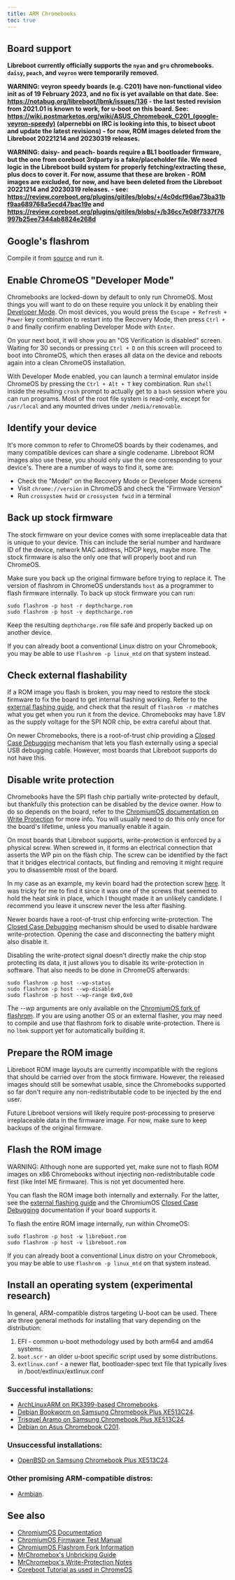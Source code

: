 ```yaml
---
title: ARM Chromebooks
toc: true
---
```


## Board support

**Libreboot currently officially supports the `nyan` and `gru` chromebooks.
`daisy`, `peach`, and `veyron` were temporarily removed.**

**WARNING: veyron speedy boards (e.g. C201) have non-functional video init as
of 19 February 2023, and no fix is yet available on that date. See:
<https://notabug.org/libreboot/lbmk/issues/136> - the last tested revision
from 2021.01 is known to work, for u-boot on this board. See:\
<https://wiki.postmarketos.org/wiki/ASUS_Chromebook_C201_(google-veyron-speedy)>
(alpernebbi on IRC is looking into this, to bisect uboot and update the latest
revisions) - for now, ROM images deleted from the Libreboot 20221214
and 20230319 releases.**

**WARNING: daisy- and peach- boards require a BL1 bootloader firmware, but the
one from coreboot 3rdparty is a fake/placeholder file. We need logic in the
Libreboot build system for properly fetching/extracting these, plus docs to
cover it. For now, assume that these are broken - ROM images are excluded,
for now, and have been deleted from the Libreboot 20221214 and 20230319
releases. - see: <https://review.coreboot.org/plugins/gitiles/blobs/+/4c0dcf96ae73ba31bf9aa689768a5ecd47bac19e>
and <https://review.coreboot.org/plugins/gitiles/blobs/+/b36cc7e08f7337f76997b25ee7344ab8824e268d>**


## Google's flashrom

Compile it from
[source](https://chromium.googlesource.com/chromiumos/third_party/flashrom/)
and run it.

## Enable ChromeOS "Developer Mode"

Chromebooks are locked-down by default to only run ChromeOS. Most things
you will want to do on these require you unlock it by enabling their
[Developer Mode](https://chromium.googlesource.com/chromiumos/docs/+/HEAD/developer_mode).
On most devices, you would press the `Escape + Refresh + Power` key
combination to restart into the Recovery Mode, then press `Ctrl + D` and
finally confirm enabling Developer Mode with `Enter`.

On your next boot, it will show you an "OS Verification is disabled"
screen. Waiting for 30 seconds or pressing `Ctrl + D` on this screen will
proceed to boot into ChromeOS, which then erases all data on the device
and reboots again into a clean ChromeOS installation.

With Developer Mode enabled, you can launch a terminal emulator inside
ChromeOS by pressing the `Ctrl + Alt + T` key combination. Run `shell`
inside the resulting `crosh` prompt to actually get to a `bash` session
where you can run programs. Most of the root file system is read-only,
except for `/usr/local` and any mounted drives under `/media/removable`.

## Identify your device

It's more common to refer to ChromeOS boards by their codenames, and
many compatible devices can share a single codename. Libreboot ROM
images also use these, you should only use the one corresponding to your
device's. There are a number of ways to find it, some are:

- Check the "Model" on the Recovery Mode or Developer Mode screens
- Visit `chrome://version` in ChromeOS and check the "Firmware Version"
- Run `crossystem hwid` or `crossystem fwid` in a terminal

## Back up stock firmware

The stock firmware on your device comes with some irreplaceable data
that is unique to your device. This can include the serial number and
hardware ID of the device, network MAC address, HDCP keys, maybe more.
The stock firmware is also the only one that will properly boot and run
ChromeOS.

Make sure you back up the original firmware before trying to replace it.
The version of flashrom in ChromeOS understands `host` as a programmer
to flash firmware internally. To back up stock firmware you can run:

	sudo flashrom -p host -r depthcharge.rom
	sudo flashrom -p host -v depthcharge.rom

Keep the resulting `depthcharge.rom` file safe and properly backed up on
another device.

If you can already boot a conventional Linux distro on your Chromebook,
you may be able to use `flashrom -p linux_mtd` on that system instead.

## Check external flashability

If a ROM image you flash is broken, you may need to restore the stock
firmware to fix the board to get internal flashing working. Refer to the
[external flashing guide](spi), and check that the result of
`flashrom -r` matches what you get when you run it from the device.
Chromebooks may have 1.8V as the supply voltage for the SPI NOR chip, be
extra careful about that.

On newer Chromebooks, there is a root-of-trust chip providing a
[Closed Case Debugging](https://chromium.googlesource.com/chromiumos/platform/ec/+/cr50_stab/docs/case_closed_debugging_gsc)
mechanism that lets you flash externally using a special USB debugging
cable. However, most boards that Libreboot supports do not have this.

## Disable write protection

Chromebooks have the SPI flash chip partially write-protected by
default, but thankfully this protection can be disabled by the device
owner. How to do so depends on the board, refer to the
[ChromiumOS documentation on Write Protection](https://chromium.googlesource.com/chromiumos/docs/+/HEAD/write_protection)
for more info. You will usually need to do this only once for the
board's lifetime, unless you manually enable it again.

On most boards that Libreboot supports, write-protection is enforced by
a physical screw. When screwed in, it forms an electrical connection
that asserts the WP pin on the flash chip. The screw can be identified
by the fact that it bridges electrical contacts, but finding and
removing it might require you to disassemble most of the board.

In my case as an example, my kevin board had the protection screw 
[here](https://av.libreboot.org/board/kevin/write_protection_screw.jpg). It was 
tricky for me to find it since it was one of the screws that seemed to hold 
the heat sink in place, which I thought made it an unlikely candidate. I 
recommend you leave it unscrew never the less after flashing.

Newer boards have a root-of-trust chip enforcing write-protection. The
[Closed Case Debugging](https://chromium.googlesource.com/chromiumos/platform/ec/+/cr50_stab/docs/case_closed_debugging_gsc)
mechanism should be used to disable hardware write-protection. Opening
the case and disconnecting the battery might also disable it.

Disabling the write-protect signal doesn't directly make the chip stop
protecting its data, it just allows you to disable its write-protection
in software. That also needs to be done in ChromeOS afterwards:

	sudo flashrom -p host --wp-status
	sudo flashrom -p host --wp-disable
	sudo flashrom -p host --wp-range 0x0,0x0

The *--wp* arguments are only available on the
[ChromiumOS fork of flashrom](https://sites.google.com/a/chromium.org/dev/chromium-os/packages/cros-flashrom).
If you are using another OS or an external flasher, you may need to
compile and use that flashrom fork to disable write-protection. There is
no `lbmk` support yet for automatically building it.

## Prepare the ROM image

Libreboot ROM image layouts are currently incompatible with the regions
that should be carried over from the stock firmware. However, the
released images should still be somewhat usable, since the Chromebooks
supported so far don't require any non-redistributable code to be
injected by the end user.

Future Libreboot versions will likely require post-processing to
preserve irreplaceable data in the firmware image. For now, make sure to
keep backups of the original firmware.

<!-- TODO: Instructions to preserve vital data when FMAPs are compatible. -->

## Flash the ROM image

WARNING: Although none are supported yet, make sure not to flash ROM
images on x86 Chromebooks without injecting non-redistributable code
first (like Intel ME firmware). This is not yet documented here.

You can flash the ROM image both internally and externally. For the
latter, see the [external flashing guide](spi) and the ChromiumOS
[Closed Case Debugging](https://chromium.googlesource.com/chromiumos/platform/ec/+/cr50_stab/docs/case_closed_debugging_gsc)
documentation if your board supports it.

To flash the entire ROM image internally, run within ChromeOS:

	sudo flashrom -p host -w libreboot.rom
	sudo flashrom -p host -v libreboot.rom

If you can already boot a conventional Linux distro on your Chromebook,
you may be able to use `flashrom -p linux_mtd` on that system instead.

## Install an operating system (experimental research)

In general, ARM-compatible distros targeting U-boot can be used.  There are
three general methods for installing that vary depending on the distribution:

1. EFI - common u-boot methodology used by both arm64 and amd64 systems.
2. `boot.scr` - an older u-boot specific script used by some distributions.
3. `extlinux.conf` - a newer flat, bootloader-spec text file that typically
   lives in /boot/extlinux/extlinux.conf

### Successful installations:

* [ArchLinuxARM on RK3399-based Chromebooks](../uboot/uboot-archlinux).
* [Debian Bookworm on Samsung Chromebook Plus XE513C24](../uboot/uboot-debian-bookworm).
* [Trisquel Aramo on Samsung Chromebook Plus XE513C24](../uboot/uboot-trisquel-aramo.md).
* [Debian on Asus Chromebook C201](https://wiki.debian.org/InstallingDebianOn/Asus/C201).

### Unsuccessful installations:

* [OpenBSD on Samsung Chromebook Plus XE513C24](../uboot/uboot-openbsd).

### Other promising ARM-compatible distros:

* [Armbian](https://www.armbian.com/uefi-arm64/).

## See also

* [ChromiumOS Documentation](https://chromium.googlesource.com/chromiumos/docs/+/HEAD/)
* [ChromiumOS Firmware Test Manual](https://chromium.googlesource.com/chromiumos/docs/+/HEAD/firmware_test_manual)
* [ChromiumOS Flashrom Fork Information](https://www.chromium.org/chromium-os/packages/cros-flashrom/)
* [MrChromebox's Unbricking Guide](https://wiki.mrchromebox.tech/Unbricking)
* [MrChromebox's Write-Protection Notes](https://wiki.mrchromebox.tech/Firmware_Write_Protect)
* [Coreboot Tutorial as used in ChromeOS](https://docs.google.com/presentation/d/1eGPMu03vCxIO0a3oNX8Hmij_Qwwz6R6ViFC_1HlHOYQ/preview)
